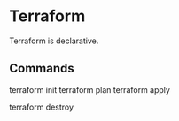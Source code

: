 # Terraform 

Terraform is declarative.

## Commands

terraform init
terraform plan
terraform apply

terraform destroy